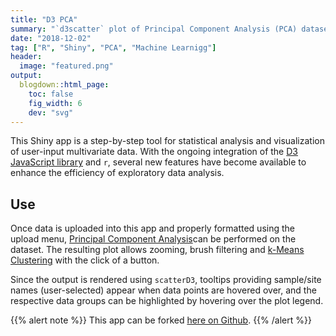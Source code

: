 ```yaml
---
title: "D3 PCA"
summary: "`d3scatter` plot of Principal Component Analysis (PCA) datasets"
date: "2018-12-02"
tag: ["R", "Shiny", "PCA", "Machine Learnigg"]
header:
  image: "featured.png"
output:
  blogdown::html_page:
    toc: false
    fig_width: 6
    dev: "svg"
---
```


This Shiny app is a step-by-step tool for statistical analysis and visualization of user-input multivariate data. With the ongoing integration of the [D3 JavaScript library](https://d3js.org) and `r`, several new features have become available to enhance the efficiency of exploratory data analysis.

## Use

Once data is uploaded into this app and properly formatted using the upload menu, [Principal Component Analysis](https://en.wikipedia.org/wiki/Principal_component_analysis)can be performed on the dataset. The resulting plot allows zooming, brush filtering and [k-Means Clustering](https://en.wikipedia.org/wiki/K-means_clustering) with the click of a button.

Since the output is rendered using `scatterD3`, tooltips providing sample/site names (user-selected) appear when data points are hovered over, and the respective data groups can be highlighted by hovering over the plot legend. 

{{% alert note %}}
This app can be forked [here on Github](https://github.com/ScottStetkiewicz/D3-PCA).
{{% /alert %}}
